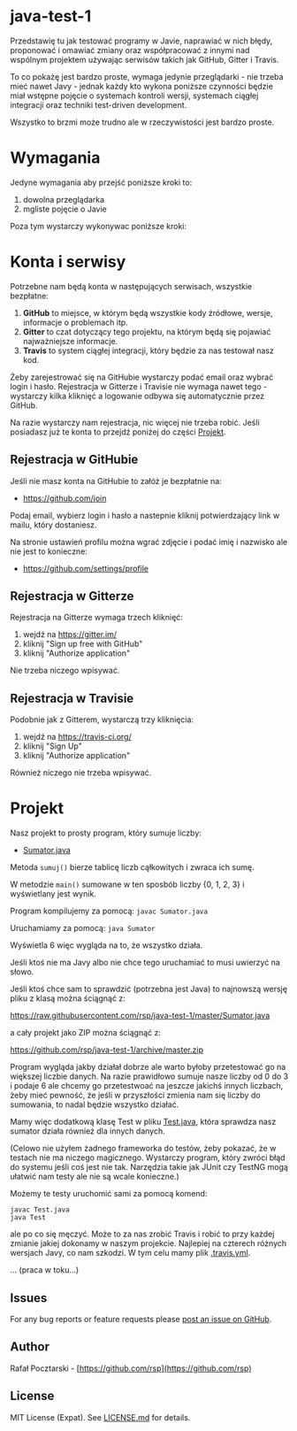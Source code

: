 java-test-1
===========

Przedstawię tu jak testować programy w Javie, naprawiać w nich błędy, proponować i omawiać zmiany oraz współpracować z innymi nad wspólnym projektem używając serwisów takich jak GitHub, Gitter i Travis.

To co pokażę jest bardzo proste, wymaga jedynie przeglądarki - nie trzeba mieć nawet Javy - jednak każdy kto wykona poniższe czynności będzie miał wstępne pojęcie o systemach kontroli wersji, systemach ciągłej integracji oraz techniki test-driven development.

Wszystko to brzmi może trudno ale w rzeczywistości jest bardzo proste.

Wymagania
=========
Jedyne wymagania aby przejść poniższe kroki to:

1. dowolna przeglądarka
2. mgliste pojęcie o Javie

Poza tym wystarczy wykonywac poniższe kroki:

Konta i serwisy
===============
Potrzebne nam będą konta w następujących serwisach, wszystkie bezpłatne:

1. **GitHub** to miejsce, w którym będą wszystkie kody źródłowe, wersje, informacje o problemach itp.
2. **Gitter** to czat dotyczący tego projektu, na którym będą się pojawiać najważniejsze informacje.
3. **Travis** to system ciągłej integracji, który będzie za nas testował nasz kod.

Żeby zarejestrować się na GitHubie wystarczy podać email oraz wybrać login i hasło. Rejestracja w Gitterze i Travisie nie wymaga nawet tego - wystarczy kilka kliknięć a logowanie odbywa się automatycznie przez GitHub.

Na razie wystarczy nam rejestracja, nic więcej nie trzeba robić. Jeśli posiadasz już te konta to przejdź poniżej do części [Projekt](#projekt).

Rejestracja w GitHubie
----------------------
Jeśli nie masz konta na GitHubie to załóż je bezpłatnie na:

* https://github.com/join

Podaj email, wybierz login i hasło a nastepnie kliknij potwierdzający link w mailu, który dostaniesz.

Na stronie ustawień profilu można wgrać zdjęcie i podać imię i nazwisko ale nie jest to konieczne:

* https://github.com/settings/profile

Rejestracja w Gitterze
----------------------
Rejestracja na Gitterze wymaga trzech kliknięć:

1. wejdź na https://gitter.im/
2. kliknij "Sign up free with GitHub"
3. kliknij "Authorize application"

Nie trzeba niczego wpisywać.

Rejestracja w Travisie
----------------------
Podobnie jak z Gitterem, wystarczą trzy kliknięcia:

1. wejdź na https://travis-ci.org/
2. kliknij "Sign Up"
3. kliknij "Authorize application"

Również niczego nie trzeba wpisywać.

Projekt
=======
Nasz projekt to prosty program, który sumuje liczby:

* [Sumator.java](Sumator.java)

Metoda `sumuj()` bierze tablicę liczb cąłkowitych i zwraca ich sumę.

W metodzie `main()` sumowane w ten sposbób liczby {0, 1, 2, 3} i wyświetlany jest wynik.

Program kompilujemy za pomocą: `javac Sumator.java`

Uruchamiamy za pomocą: `java Sumator`

Wyświetla 6 więc wygląda na to, że wszystko działa.

Jeśli ktoś nie ma Javy albo nie chce tego uruchamiać to musi uwierzyć na słowo.

Jeśli ktoś chce sam to sprawdzić (potrzebna jest Java) to najnowszą wersję pliku z klasą można ściągnąć z:

https://raw.githubusercontent.com/rsp/java-test-1/master/Sumator.java

a cały projekt jako ZIP można ściągnąć z:

https://github.com/rsp/java-test-1/archive/master.zip

Program wygląda jakby działał dobrze ale warto byłoby przetestować go na większej liczbie danych. Na razie prawidłowo sumuje nasze liczby od 0 do 3 i podaje 6 ale chcemy go przetestwoać na jeszcze jakichś innych liczbach, żeby mieć pewność, że jeśli w przyszłości zmienia nam się liczby do sumowania, to nadal będzie wszystko działać.

Mamy więc dodatkową klasę Test w pliku [Test.java](Test.java), która sprawdza nasz sumator działa również dla innych danych.

(Celowo nie użyłem żadnego frameworka do testów, żeby pokazać, że w testach nie ma niczego magicznego. Wystarczy program, który zwróci błąd do systemu jeśli coś jest nie tak. Narzędzia takie jak JUnit czy TestNG mogą ułatwić nam testy ale nie są wcale konieczne.)

Możemy te testy uruchomić sami za pomocą komend:
```
javac Test.java
java Test
```
ale po co się męczyć. Może to za nas zrobić Travis i robić to przy każdej zmianie jakiej dokonamy w naszym projekcie. Najlepiej na czterech różnych wersjach Javy, co nam szkodzi. W tym celu mamy plik [.travis.yml](.travis.yml).


... (praca w toku...)




Issues
------
For any bug reports or feature requests please
[post an issue on GitHub](https://github.com/rsp/node-hapi-helpers/issues).

Author
------
Rafał Pocztarski - [https://github.com/rsp](https://github.com/rsp)

License
-------
MIT License (Expat). See [LICENSE.md](LICENSE.md) for details.
